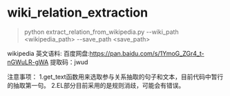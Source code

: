 # wiki_relation_extraction

> python extract_relation_from_wikipedia.py --wiki_path <wikipedia_path> --save_path <save_path>

wikipedia 英文语料:
百度网盘:https://pan.baidu.com/s/1YmoG_ZGr4_t-nGWuLR-gWA  提取码：jwud 

注意事项：
1.get_text函数用来选取参与关系抽取的句子和文本，目前代码中暂行的抽取第一句。
2.EL部分目前采用的是规则消歧，可能会有错误。
